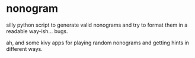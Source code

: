 # nonogram
silly python script to generate valid nonograms and try to format them in a readable way-ish... bugs.

ah, and some kivy apps for playing random nonograms and getting hints in different ways.

